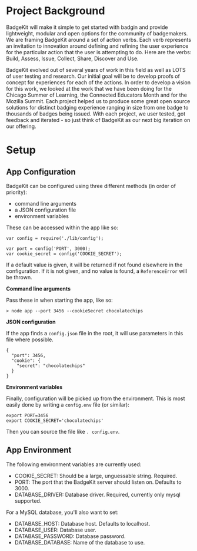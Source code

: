 Project Background
=====================

BadgeKit will make it simple to get started with badgin and provide lightweight, modular and open options for the community of badgemakers. We are framing BadgeKit around a set of action verbs. Each verb represents an invitation to innovation around defining and refining the user experience for the particular action that the user is attempting to do.  Here are the verbs: Build, Assess, Issue, Collect, Share, Discover and Use. 

BadgeKit evolved out of several years of work in this field as well as LOTS of user testing and research. Our initial goal will be to develop proofs of concept for experiences for each of the actions. In order to develop a vision for this work, we looked at the work that we have been doing for the Chicago Summer of Learning, the Connected Educators Month and for the Mozilla Summit. Each project helped us to produce some great open source solutions for distinct badging experience ranging in size from one badge to thousands of badges being issued. With each project, we user tested, got feedback and iterated - so just think of BadgeKit as our next big iteration on our offering. 



Setup
======================

App Configuration
-------------

BadgeKit can be configured using three different methods (in order of priority):

 * command line arguments
 * a JSON configuration file
 * environment variables

These can be accessed within the app like so:

```
var config = require('./lib/config');

var port = config('PORT', 3000);
var cookie_secret = config('COOKIE_SECRET');
```

If a default value is given, it will be returned if not found elsewhere in the configuration. If it is not given, and no value is found, a `ReferenceError` will be thrown.

**Command line arguments**

Pass these in when starting the app, like so:

```
> node app --port 3456 --cookieSecret chocolatechips
```

**JSON configuration**

If the app finds a `config.json` file in the root, it will use parameters in this file where possible.

```
{
  "port": 3456,
  "cookie": {
    "secret": "chocolatechips"
  }
}
```

**Environment variables**

Finally, configuration will be picked up from the environment. This is most easily done by writing a `config.env` file (or similar):

```
export PORT=3456
export COOKIE_SECRET='chocolatechips'
```

Then you can source the file like `. config.env`.

App Environment
-----------

The following environment variables are currently used:

- COOKIE_SECRET: Should be a large, unguessable string.  Required.
- PORT: The port that the BadgeKit server should listen on.  Defaults to 3000.
- DATABASE_DRIVER: Database driver.  Required, currently only mysql supported.

For a MySQL database, you'll also want to set:

- DATABASE_HOST: Database host.  Defaults to localhost.
- DATABASE_USER: Database user.
- DATABASE_PASSWORD: Database password.
- DATABASE_DATABASE: Name of the database to use.

